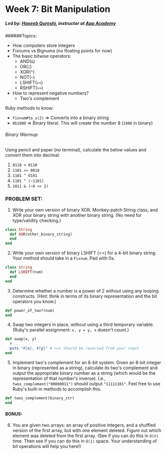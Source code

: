 # Week 7: Bit Manipulation
##### Led by: [Haseeb Qureshi](https://github.com/Haseeb-Qureshi/), instructor at [App Academy](http://appacademy.io)

######Topics:
* How computers store integers
* Fixnums vs Bignums (no floating points for now)
* The basic bitwise operators:
  * AND(`&`)
  * OR(`|`)
  * XOR(`^`)
  * NOT(`~`)
  * LSHIFT(`<<`)
  * RSHIFT(`>>`)
* How to represent negative numbers?
  * Two's complement

Ruby methods to know:
* `Fixnum#to_s(2)` => Converts into a binary string
* `0b1000` => Binary literal. This will create the number 8 (`1000` in binary)

###### Binary Warmup:
Using pencil and paper (no terminal), calculate the below values and convert them into decimal:

1. `0110 + 0110`
2. `1101 >> 0010`
3. `1101 ^ 0101`
4. `1101 ^ (~1101)`
5. `1011 & (~0 << 2)`


### PROBLEM SET:

1. Write your own version of binary XOR. Monkey-patch String class, and XOR your binary string with another binary string. (No need for type/validity checking.)

  ```ruby
  class String
    def XOR(other_binary_string)
    end
  end
  ```

2. Write your own version of binary LSHIFT (<<) for a 4-bit binary string. Your method should take in a `Fixnum`. Pad with 0s.

  ```ruby
  class String
    def LSHIFT(num)
    end
  end
  ```

3. Determine whether a number is a power of 2 without using any looping constructs. (Hint: think in terms of its binary representation and the bit operators you know.)

  ```ruby
  def power_of_two?(num)
  end
  ```

4. Swap two integers in place, without using a third temporary variable. (Ruby's parallel assignment: `x, y = y, x` doesn't count.)

  ```ruby
  def swap(x, y)
    # ...
    puts "#{x}, #{y}" # <== should be reversed from your input
  end
  ```

5. Implement two's complement for an 8-bit system. Given an 8-bit integer in binary (represented as a string), calculate its two's complement and output the appropriate binary number as a string (which would be the representation of that number's inverse). I.e., `twos_complement("00000011")` should output `"11111101"`. Feel free to use Ruby's built-in methods to accomplish this.

  ```ruby
  def twos_complement(binary_str)
  end
  ```

#### BONUS:

6. You are given two arrays: an array of positive integers, and a shuffled version of the first array, but with one element deleted. Figure out which element was deleted from the first array. (See if you can do this in `O(n)` time. Then see if you can do this in `O(1)` space. Your understanding of bit operations will help you here!)
